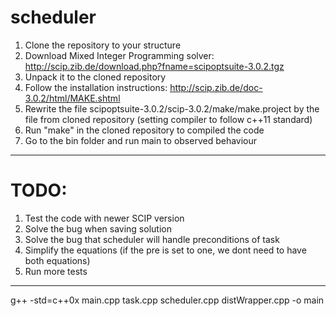 scheduler
=========
1. Clone the repository to your structure
2. Download Mixed Integer Programming solver: http://scip.zib.de/download.php?fname=scipoptsuite-3.0.2.tgz
3. Unpack it to the cloned repository
4. Follow the installation instructions: http://scip.zib.de/doc-3.0.2/html/MAKE.shtml
5. Rewrite the file scipoptsuite-3.0.2/scip-3.0.2/make/make.project by the file from cloned repository (setting compiler to follow c++11 standard)
6. Run "make" in the cloned repository to compiled the code
7. Go to the bin folder and run main to observed behaviour

--------------------------------------------
TODO:
==============
1. Test the code with newer SCIP version
2. Solve the bug when saving solution
3. Solve the bug that scheduler will handle preconditions of task
4. Simplify the equations (if the pre is set to one, we dont need to have both equations)
5. Run more tests



--------------------------
g++ -std=c++0x main.cpp task.cpp scheduler.cpp distWrapper.cpp -o main
